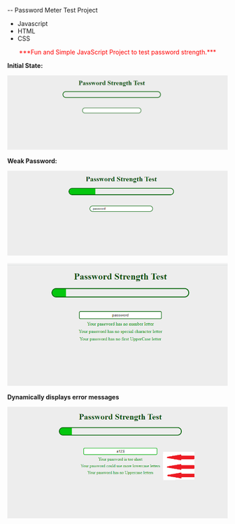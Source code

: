 \-\- Password Meter Test Project
<br />

- Javascript
- HTML
- CSS

<p align="center" style="color: red; font-weight: bold font-size: 30px;"  >
***Fun and Simple JavaScript Project to test password strength.***
</p>

**Initial State:**

![Intial Loading page](src/media/1.png)

**Weak Password:**

![Weak Password](src/media/2.png)

![Display Error Messages](/src/media/5.png)

**Dynamically displays error messages**

![Display Error Messages](/src/media/3.png)
